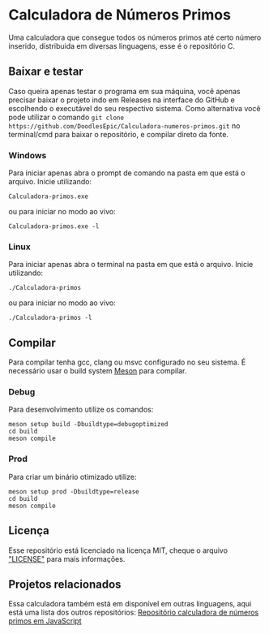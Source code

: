 # Calculadora de Números Primos

Uma calculadora que consegue todos os números primos até certo número inserido, distribuida em diversas linguagens, esse é o repositório C.

## Baixar e testar

Caso queira apenas testar o programa em sua máquina, você apenas precisar baixar o projeto indo em Releases na interface do GitHub e escolhendo o executável do seu respectivo sistema.
Como alternativa você pode utilizar o comando `git clone https://github.com/DoodlesEpic/Calculadora-numeros-primos.git` no terminal/cmd para baixar o repositório, e compilar direto da fonte.

### Windows

Para iniciar apenas abra o prompt de comando na pasta em que está o arquivo. Inicie utilizando:

```shell
Calculadora-primos.exe
```

ou para iniciar no modo ao vivo:

```shell
Calculadora-primos.exe -l
```

### Linux

Para iniciar apenas abra o terminal na pasta em que está o arquivo. Inicie utilizando:

```shell
./Calculadora-primos
```

ou para iniciar no modo ao vivo:

```shell
./Calculadora-primos -l
```

## Compilar

Para compilar tenha gcc, clang ou msvc configurado no seu sistema.
É necessário usar o build system [Meson](https://mesonbuild.com/) para compilar.

### Debug

Para desenvolvimento utilize os comandos:

```shell
meson setup build -Dbuildtype=debugoptimized
cd build
meson compile
```

### Prod

Para criar um binário otimizado utilize:

```shell
meson setup prod -Dbuildtype=release
cd build
meson compile
```

## Licença

Esse repositório está licenciado na licença MIT, cheque o arquivo ["LICENSE"](LICENSE) para mais informações.

## Projetos relacionados

Essa calculadora também está em disponível em outras linguagens, aqui está uma lista dos outros repositórios:
[Repositório calculadora de números primos em JavaScript][1]

[1]: https://github.com/DoodlesEpic/Calculadora-numeros-primos-js "Repositório calculadora de números primos em JavaScript"
